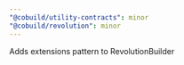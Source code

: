 ```yaml
---
"@cobuild/utility-contracts": minor
"@cobuild/revolution": minor
---
```


Adds extensions pattern to RevolutionBuilder
